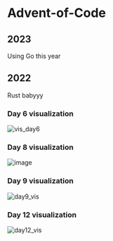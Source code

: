 # Advent-of-Code
## 2023
Using Go this year

## 2022
Rust babyyy
### Day 6 visualization
![vis_day6](https://user-images.githubusercontent.com/25322338/205977426-30c9c324-7050-4393-8487-8ba9266425de.gif)

### Day 8 visualization
![image](https://user-images.githubusercontent.com/25322338/206530683-0cf0e7e4-b945-4286-bc96-e39c64b59a91.png)

### Day 9 visualization
![day9_vis](https://user-images.githubusercontent.com/25322338/206720794-4fc5da61-edaf-44f8-8eee-5bfde144e49e.gif)

### Day 12 visualization
![day12_vis](https://user-images.githubusercontent.com/25322338/207634192-8d445bde-ef83-481f-bfc7-ba962b28a2b7.gif)
